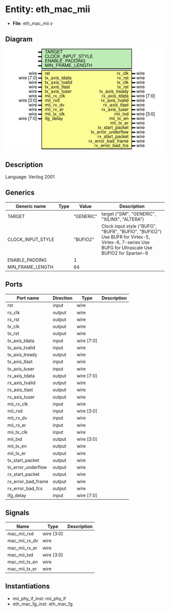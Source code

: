 # Entity: eth_mac_mii

- **File**: eth_mac_mii.v
## Diagram

![Diagram](eth_mac_mii.svg "Diagram")
## Description

Language: Verilog 2001
 
## Generics

| Generic name      | Type | Value     | Description                                                                                                                                       |
| ----------------- | ---- | --------- | ------------------------------------------------------------------------------------------------------------------------------------------------- |
| TARGET            |      | "GENERIC" | target ("SIM", "GENERIC", "XILINX", "ALTERA")                                                                                                     |
| CLOCK_INPUT_STYLE |      | "BUFIO2"  | Clock input style ("BUFG", "BUFR", "BUFIO", "BUFIO2") Use BUFR for Virtex-5, Virtex-6, 7-series Use BUFG for Ultrascale Use BUFIO2 for Spartan-6  |
| ENABLE_PADDING    |      | 1         |                                                                                                                                                   |
| MIN_FRAME_LENGTH  |      | 64        |                                                                                                                                                   |
## Ports

| Port name          | Direction | Type       | Description |
| ------------------ | --------- | ---------- | ----------- |
| rst                | input     | wire       |             |
| rx_clk             | output    | wire       |             |
| rx_rst             | output    | wire       |             |
| tx_clk             | output    | wire       |             |
| tx_rst             | output    | wire       |             |
| tx_axis_tdata      | input     | wire [7:0] |             |
| tx_axis_tvalid     | input     | wire       |             |
| tx_axis_tready     | output    | wire       |             |
| tx_axis_tlast      | input     | wire       |             |
| tx_axis_tuser      | input     | wire       |             |
| rx_axis_tdata      | output    | wire [7:0] |             |
| rx_axis_tvalid     | output    | wire       |             |
| rx_axis_tlast      | output    | wire       |             |
| rx_axis_tuser      | output    | wire       |             |
| mii_rx_clk         | input     | wire       |             |
| mii_rxd            | input     | wire [3:0] |             |
| mii_rx_dv          | input     | wire       |             |
| mii_rx_er          | input     | wire       |             |
| mii_tx_clk         | input     | wire       |             |
| mii_txd            | output    | wire [3:0] |             |
| mii_tx_en          | output    | wire       |             |
| mii_tx_er          | output    | wire       |             |
| tx_start_packet    | output    | wire       |             |
| tx_error_underflow | output    | wire       |             |
| rx_start_packet    | output    | wire       |             |
| rx_error_bad_frame | output    | wire       |             |
| rx_error_bad_fcs   | output    | wire       |             |
| ifg_delay          | input     | wire [7:0] |             |
## Signals

| Name          | Type       | Description |
| ------------- | ---------- | ----------- |
| mac_mii_rxd   | wire [3:0] |             |
| mac_mii_rx_dv | wire       |             |
| mac_mii_rx_er | wire       |             |
| mac_mii_txd   | wire [3:0] |             |
| mac_mii_tx_en | wire       |             |
| mac_mii_tx_er | wire       |             |
## Instantiations

- mii_phy_if_inst: mii_phy_if
- eth_mac_1g_inst: eth_mac_1g

